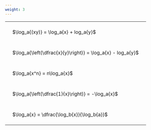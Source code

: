 ```yaml
---
weight: 3
---
```


<style type="text/css">
#T_427ff th.col_heading {
  text-align: left;
  font-size: 1em;
}
#T_427ff td {
  text-align: left;
  font-size: 1em;
  padding: 1.5em;
}
</style>
<table id="T_427ff">
  <thead>
  </thead>
  <tbody>
    <tr>
      <td id="T_427ff_row0_col0" class="data row0 col0" >$\log_a{(xy)} = \log_a{x} + log_a{y}$</td>
    </tr>
    <tr>
      <td id="T_427ff_row1_col0" class="data row1 col0" >$\log_a{\left(\dfrac{x}{y}\right)} = \log_a{x} - log_a{y}$</td>
    </tr>
    <tr>
      <td id="T_427ff_row2_col0" class="data row2 col0" >$\log_a{x^n} = n\log_a{x}$</td>
    </tr>
    <tr>
      <td id="T_427ff_row3_col0" class="data row3 col0" >$\log_a{\left(\dfrac{1}{x}\right)} = -\log_a{x}$</td>
    </tr>
    <tr>
      <td id="T_427ff_row4_col0" class="data row4 col0" >$\log_a{x} = \dfrac{\log_b{x}}{\log_b{a}}$</td>
    </tr>
  </tbody>
</table>
